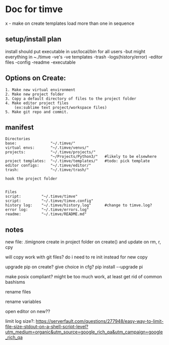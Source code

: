 # Doc for timve

x - make on create templates load more than one in sequence

## setup/install plan
install
should put executable in usr/local/bin for all users
    -but might everything in ~./timve
        -ve's
        -ve templates
        -trash
        -logs(history/error)
        -editor files
        -config
        -readme
        -executable

## Options on Create:
```
1. Make new virtual environment
2. Make new project folder
3. Copy a default directory of files to the project folder
4. Make editor project files
    (ex:sublime text project/workspace files)
5. Make git repo and commit.
```

## manifest
```
Directories
base:               "~/.timve/"
virtual envs:       "~/.timve/venvs/"
projects:           "~/.timve/projects/"
                    "~/Projects/Python3/"   #likely to be elsewhere
project templates:  "~/.timve/templates/"   #todo: pick template
editor configs:     "~/.timve/editor/"
trash:              "~/.timve/trash/"

hook the project folder


Files
script:         "~/.timve/timve"
script:         "~/.timve/timve.config"
history log:    "~/.timve/history.log"      #change to timve.log?
error log:      "~/.timve/errors.log"
readme:         "~/.timve/README.md"
```

## notes

new file: .timignore
create in project folder on create() and update on rm, r, cpy

will copy work with git files? do i need to re init instead for new copy

upgrade pip on create? give choice in cfg?
pip install --upgrade pi

make posix compliant?
might be too much work, at least get rid of common bashisms

rename files

rename variables


open editor on new??

limit log size?: https://serverfault.com/questions/277948/easy-way-to-limit-file-size-stdout-on-a-shell-script-level?utm_medium=organic&utm_source=google_rich_qa&utm_campaign=google_rich_qa



